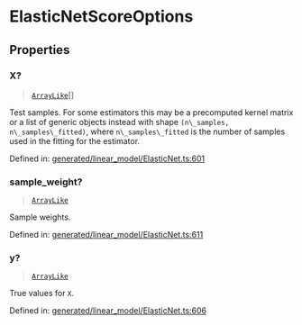 # ElasticNetScoreOptions

## Properties

### X?

> [`ArrayLike`](../types/ArrayLike.md)[]

Test samples. For some estimators this may be a precomputed kernel matrix or a list of generic objects instead with shape `(n\_samples, n\_samples\_fitted)`, where `n\_samples\_fitted` is the number of samples used in the fitting for the estimator.

Defined in:  [generated/linear\_model/ElasticNet.ts:601](https://github.com/transitive-bullshit/scikit-learn-ts/blob/122b3c0/packages/sklearn/src/generated/linear_model/ElasticNet.ts#L601)

### sample\_weight?

> [`ArrayLike`](../types/ArrayLike.md)

Sample weights.

Defined in:  [generated/linear\_model/ElasticNet.ts:611](https://github.com/transitive-bullshit/scikit-learn-ts/blob/122b3c0/packages/sklearn/src/generated/linear_model/ElasticNet.ts#L611)

### y?

> [`ArrayLike`](../types/ArrayLike.md)

True values for `X`.

Defined in:  [generated/linear\_model/ElasticNet.ts:606](https://github.com/transitive-bullshit/scikit-learn-ts/blob/122b3c0/packages/sklearn/src/generated/linear_model/ElasticNet.ts#L606)
